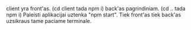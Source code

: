 client yra front'as. (cd client tada npm i)
back'as pagrindiniam. (cd .. tada npm i)
Paleisti aplikacijai uztenka "npm start". 
Tiek front'as tiek back'as uzsikraus tame paciame terminale.
